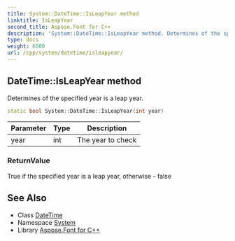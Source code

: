 ```yaml
---
title: System::DateTime::IsLeapYear method
linktitle: IsLeapYear
second_title: Aspose.Font for C++
description: 'System::DateTime::IsLeapYear method. Determines of the specified year is a leap year in C++.'
type: docs
weight: 6500
url: /cpp/system/datetime/isleapyear/
---
```

## DateTime::IsLeapYear method


Determines of the specified year is a leap year.

```cpp
static bool System::DateTime::IsLeapYear(int year)
```


| Parameter | Type | Description |
| --- | --- | --- |
| year | int | The year to check |

### ReturnValue

True if the specified year is a leap year, otherwise - false

## See Also

* Class [DateTime](../)
* Namespace [System](../../)
* Library [Aspose.Font for C++](../../../)
